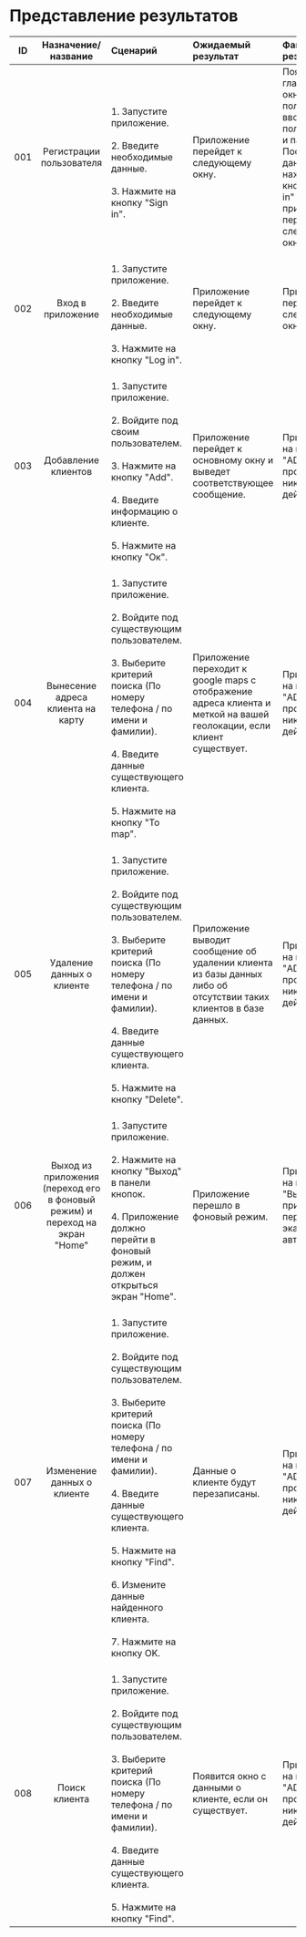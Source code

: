 # Представление результатов

| ID | Назначение/название | Сценарий | Ожидаемый результат | Фактический результат | Оценка, % |
|:---:|:---:|:---|:---|:---|:---|
| 001 | Регистрации пользователя | <br>1. Запустите приложение. </br><br>2. Введите необходимые данные. </br><br>3. Нажмите на кнопку "Sign in". | Приложение перейдет к следующему окну. | Появление главного окна с полями для ввода имя пользователя и пароля. После ввода данных и нажатия на кнопку "Sign in" приложение переходит к следующему окну | Пройдено |
| 002 | Вход в приложение | <br>1. Запустите приложение. </br><br>2. Введите необходимые данные. </br><br>3. Нажмите на кнопку "Log in". | Приложение перейдет к следующему окну. | Приложение перешло к следующему окну. | При входе приложение переходит к главному окну. | Не пройдено |
| 003 | Добавление клиентов |  <br>1. Запустите приложение. </br><br>2. Войдите под своим пользователем. </br><br>3. Нажмите на кнопку "Add". </br><br>4. Введите информацию о клиенте. </br><br>5. Нажмите на кнопку "Ок". | Приложение перейдет к основному окну и выведет соответствующее сообщение. | При нажатии на кнопку "ADD" не происходт никаких действий. | Не пройдено |
| 004 | Вынесение адреса клиента на карту | <br>1. Запустите приложение.</br><br> 2. Войдите под существующим пользователем. </br><br>3. Выберите критерий поиска (По номеру телефона / по имени и фамилии). </br><br>4. Введите данные существующего клиента. </br><br>5. Нажмите на кнопку "To map". | Приложение переходит к google maps с отображение адреса клиента и меткой на вашей геолокации, если клиент существует. |  При нажатии на кнопку "ADD" не происходт никаких действий. | Не пройдено |
| 005 | Удаление данных о клиенте | <br>1. Запустите приложение.</br><br> 2. Войдите под существующим пользователем. </br><br>3. Выберите критерий поиска (По номеру телефона / по имени и фамилии). </br><br>4. Введите данные существующего клиента. </br><br>5. Нажмите на кнопку "Delete".| Приложение выводит сообщение об удалении клиента из базы данных либо об отсутствии таких клиентов в базе данных.|  При нажатии на кнопку "ADD" не происходт никаких действий. | Не пройдено |
| 006 | Выход из приложения (переход его в фоновый режим) и переход на экран "Home" | <br>1. Запустите приложение.</br><br> 2. Нажмите на кнопку "Выход" в панели кнопок. </br><br>4. Приложение должно перейти в фоновый режим, и должен открыться экран "Home". | Приложение перешло в фоновый режим.| При нажатии на кнопку "Выход" приложение переходи на экарн авторизации. | Не пройдено |
| 007 | Изменение данных о клиенте | <br>1. Запустите приложение.</br><br> 2. Войдите под существующим пользователем. </br><br>3. Выберите критерий поиска (По номеру телефона / по имени и фамилии). </br><br>4. Введите данные существующего клиента. </br><br>5. Нажмите на кнопку "Find".</br><br>6. Измените данные найденного клиента.</br><br>7. Нажмите на кнопку OK.  | Данные о клиенте будут перезаписаны. |  При нажатии на кнопку "ADD" не происходт никаких действий. | Не пройдено |
| 008 | Поиск клиента | <br>1. Запустите приложение.</br><br> 2. Войдите под существующим пользователем. </br><br>3. Выберите критерий поиска (По номеру телефона / по имени и фамилии). </br><br>4. Введите данные существующего клиента. </br><br>5. Нажмите на кнопку "Find".  | Появится окно с данными о клиенте, если он существует. |  При нажатии на кнопку "ADD" не происходт никаких действий. | Не пройдено |
